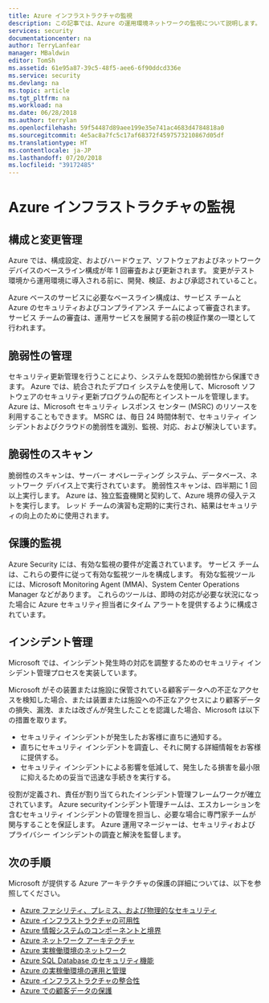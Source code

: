 ```yaml
---
title: Azure インフラストラクチャの監視
description: この記事では、Azure の運用環境ネットワークの監視について説明します。
services: security
documentationcenter: na
author: TerryLanfear
manager: MBaldwin
editor: TomSh
ms.assetid: 61e95a87-39c5-48f5-aee6-6f90ddcd336e
ms.service: security
ms.devlang: na
ms.topic: article
ms.tgt_pltfrm: na
ms.workload: na
ms.date: 06/28/2018
ms.author: terrylan
ms.openlocfilehash: 59f54487d89aee199e35e741ac4683d4784818a0
ms.sourcegitcommit: 4e5ac8a7fc5c17af68372f4597573210867d05df
ms.translationtype: HT
ms.contentlocale: ja-JP
ms.lasthandoff: 07/20/2018
ms.locfileid: "39172485"
---
```

# <a name="azure-infrastructure-monitoring"></a>Azure インフラストラクチャの監視   

## <a name="configuration-and-change-management"></a>構成と変更管理
Azure では、構成設定、およびハードウェア、ソフトウェアおよびネットワーク デバイスのベースライン構成が年 1 回審査および更新されます。 変更がテスト環境から運用環境に導入される前に、開発、検証、および承認されていること。

Azure ベースのサービスに必要なベースライン構成は、サービス チームと Azure のセキュリティおよびコンプライアンス チームによって審査されます。 サービス チームの審査は、運用サービスを展開する前の検証作業の一環として行われます。

## <a name="vulnerability-management"></a>脆弱性の管理
セキュリティ更新管理を行うことにより、システムを既知の脆弱性から保護できます。 Azure では、統合されたデプロイ システムを使用して、Microsoft ソフトウェアのセキュリティ更新プログラムの配布とインストールを管理します。 Azure は、Microsoft セキュリティ レスポンス センター (MSRC) のリソースを利用することもできます。 MSRC は、毎日 24 時間体制で、セキュリティ インシデントおよびクラウドの脆弱性を識別、監視、対応、および解決しています。

## <a name="vulnerability-scanning"></a>脆弱性のスキャン
脆弱性のスキャンは、サーバー オペレーティング システム、データベース、ネットワーク デバイス上で実行されています。 脆弱性スキャンは、四半期に 1 回以上実行します。 Azure は、独立監査機関と契約して、Azure 境界の侵入テストを実行します。 レッド チームの演習も定期的に実行され、結果はセキュリティの向上のために使用されます。

## <a name="protective-monitoring"></a>保護的監視
Azure Security には、有効な監視の要件が定義されています。 サービス チームは、これらの要件に従って有効な監視ツールを構成します。 有効な監視ツールには、Microsoft Monitoring Agent (MMA)、System Center Operations Manager などがあります。 これらのツールは、即時の対応が必要な状況になった場合に Azure セキュリティ担当者にタイム アラートを提供するように構成されています。

## <a name="incident-management"></a>インシデント管理
Microsoft では、インシデント発生時の対応を調整するためのセキュリティ インシデント管理プロセスを実装しています。

Microsoft がその装置または施設に保管されている顧客データへの不正なアクセスを検知した場合、または装置または施設への不正なアクセスにより顧客データの損失、漏洩、または改ざんが発生したことを認識した場合、Microsoft は以下の措置を取ります。

- セキュリティ インシデントが発生したお客様に直ちに通知する。
- 直ちにセキュリティ インシデントを調査し、それに関する詳細情報をお客様に提供する。
- セキュリティ インシデントによる影響を低減して、発生したる損害を最小限に抑えるための妥当で迅速な手続きを実行する。

役割が定義され、責任が割り当てられたインシデント管理フレームワークが確立されています。 Azure securityインシデント管理チームは、エスカレーションを含むセキュリティ インシデントの管理を担当し、必要な場合に専門家チームが関与することを保証します。 Azure 運用マネージャーは、セキュリティおよびプライバシー インシデントの調査と解決を監督します。

## <a name="next-steps"></a>次の手順
Microsoft が提供する Azure アーキテクチャの保護の詳細については、以下を参照してください。

- [Azure ファシリティ、プレミス、および物理的なセキュリティ](azure-physical-security.md)
- [Azure インフラストラクチャの可用性](azure-infrastructure-availability.md)
- [Azure 情報システムのコンポーネントと境界](azure-infrastructure-components.md)
- [Azure ネットワーク アーキテクチャ](azure-infrastructure-network.md)
- [Azure 実稼働環境のネットワーク](azure-production-network.md)
- [Azure SQL Database のセキュリティ機能](azure-infrastructure-sql.md)
- [Azure の実稼働環境の運用と管理](azure-infrastructure-operations.md)
- [Azure インフラストラクチャの整合性](azure-infrastructure-integrity.md)
- [Azure での顧客データの保護](azure-protection-of-customer-data.md)

